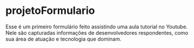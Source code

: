 # projetoFormulario
Esse é um primeiro formulário feito assistindo uma aula tutorial no Youtube. Nele são capturadas informações de desenvolvedores respondentes, como sua área de atuação e tecnologia que dominam.

